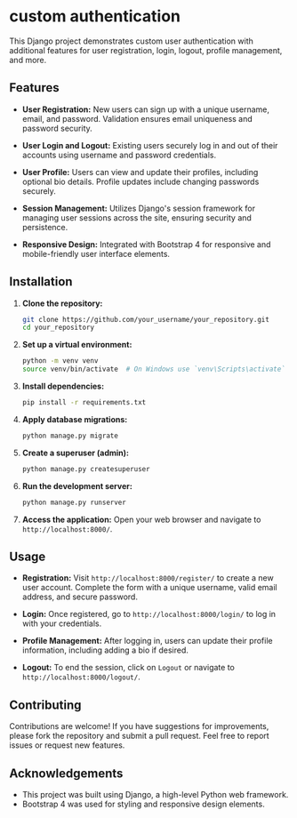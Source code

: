 

# custom authentication

This Django project demonstrates custom user authentication with additional features for user registration, login, logout, profile management, and more.

## Features

- **User Registration:** New users can sign up with a unique username, email, and password. Validation ensures email uniqueness and password security.
  
- **User Login and Logout:** Existing users securely log in and out of their accounts using username and password credentials.
  
- **User Profile:** Users can view and update their profiles, including optional bio details. Profile updates include changing passwords securely.
  
- **Session Management:** Utilizes Django's session framework for managing user sessions across the site, ensuring security and persistence.

- **Responsive Design:** Integrated with Bootstrap 4 for responsive and mobile-friendly user interface elements.
  
## Installation

1. **Clone the repository:**
   ```bash
   git clone https://github.com/your_username/your_repository.git
   cd your_repository
   ```

2. **Set up a virtual environment:**
   ```bash
   python -m venv venv
   source venv/bin/activate  # On Windows use `venv\Scripts\activate`
   ```

3. **Install dependencies:**
   ```bash
   pip install -r requirements.txt
   ```

4. **Apply database migrations:**
   ```bash
   python manage.py migrate
   ```

5. **Create a superuser (admin):**
   ```bash
   python manage.py createsuperuser
   ```

6. **Run the development server:**
   ```bash
   python manage.py runserver
   ```

7. **Access the application:**
   Open your web browser and navigate to `http://localhost:8000/`.

## Usage

- **Registration:** Visit `http://localhost:8000/register/` to create a new user account. Complete the form with a unique username, valid email address, and secure password.
  
- **Login:** Once registered, go to `http://localhost:8000/login/` to log in with your credentials.
  
- **Profile Management:** After logging in, users can update their profile information, including adding a bio if desired.
  
- **Logout:** To end the session, click on `Logout` or navigate to `http://localhost:8000/logout/`.

## Contributing

Contributions are welcome! If you have suggestions for improvements, please fork the repository and submit a pull request. Feel free to report issues or request new features.



## Acknowledgements

- This project was built using Django, a high-level Python web framework.
- Bootstrap 4 was used for styling and responsive design elements.



